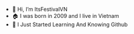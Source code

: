 - 👋 Hi, I’m ItsFestivalVN
- 🏠 I was born in 2009 and I live in Vietnam
- 🌱 I Just Started Learning And Knowing Github
